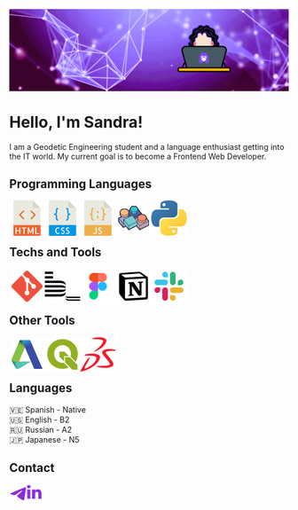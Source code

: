 
<img src="images/github-banner.png" width="900px" align="top" />
<!--<img src="images/geacodes-logo.png" width="120px" align="right" /> -->

<br/>

# Hello, I'm Sandra!
 I am a Geodetic Engineering student and a language enthusiast getting into the IT world. My current goal is to become a Frontend Web Developer.


## Programming Languages

<img align="left" alt="HTML5" width="64px" src="images/html-svgrepo-com.svg"/>
<img align="left" alt="CSS" width="64px" src="images/css-svgrepo-com.svg" />
<img align="left" alt="JS" width="64px" src="images/javascript-svgrepo-com.svg" />
<img align="left" alt="VB6" width="64px" src="images/icons8-microsoft-visual-basic-6-100.png" />
<img align="left" alt="VB6" width="64px" src="images/python-svgrepo-com.svg" />


<br />
<br />
<br />

## Techs and Tools
<img align="left" alt="Git" width="64px" src="images/git-svgrepo-com.svg"/>
<img align="left" alt="BEM" width="64px" src="images/bem-svgrepo-com.svg"/>
<img align="left" alt="Figma" width="64px" src="images/figma-svgrepo-com.svg"/>
<img align="left" alt="Notion" width="64px" src="images/notion-svgrepo-com.svg"/>
<img align="left" alt="Slack" width="64px" src="images/slack-svgrepo-com.svg"/>


<br />
<br />
<br />

## Other Tools
<img align="left" alt="Autodesk" width="64px" src="images/autodesk-svgrepo-com.svg"/>
<img align="left" alt="QGIS" width="64px" src="images/qgis-svgrepo-com.svg"/>
<img align="left" alt="Solidworks" width="64px" src="images/solidworks-svgrepo-com.svg"/>

<br />
<br />
<br />

## Languages

🇻🇪 Spanish - Native
<br />
🇺🇸 English - B2
<br />
🇷🇺 Russian - A2
<br />
🇯🇵 Japanese - N5

## Contact

[<img align="left" alt="geasand | Telegram" width="32px" src="images/telegram-svgrepo-com (1).svg" />](https://t.me/geasand)
    
[<img align="left" alt="geasand | Linkedin" width="26px" src="images/linkedin-svgrepo-com.svg" margin="10px" />](https://www.linkedin.com/in/geasand/)



<!--
**geasand/geasand** is a ✨ _special_ ✨ repository because its `README.md` (this file) appears on your GitHub profile.

Here are some ideas to get you started:

- 🔭 I’m currently working on ...
- 🌱 I’m currently learning ...
- 👯 I’m looking to collaborate on ...
- 🤔 I’m looking for help with ...
- 💬 Ask me about ...
- 📫 How to reach me: ...
-->

